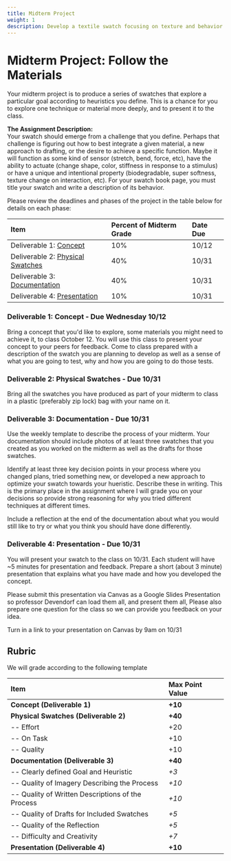 ```yaml
---
title: Midterm Project
weight: 1
description: Develop a textile swatch focusing on texture and behavior.
---
```


# Midterm Project: Follow the Materials

Your midterm project is to produce a series of swatches that explore a particular goal according to heuristics you define. This is a chance for you to explore one technique or material more deeply, and to present it to the class.

**The Assignment Description:**   
Your swatch should emerge from a challenge that you define. Perhaps that challenge is figuring out how to best integrate a given material, a new approach to drafting, or the desire to achieve a specific function. Maybe it will function as some kind of sensor \(stretch, bend, force, etc\), have the ability to actuate \(change shape, color, stiffness in response to a stimulus\) or have a unique and intentional property \(biodegradable, super softness, texture change on interaction, etc\). For your swatch book page, you must title your swatch and write a description of its behavior.

Please review the deadlines and phases of the project in the table below for details on each phase: 


| **Item** | Percent of Midterm Grade | Date Due |
| :--- | :--- | :--- |
| Deliverable 1: [Concept](midterm.md#deliverable-1-concept---due-wednesday-1012) | 10% | 10/12 |
| Deliverable 2: [Physical Swatches](midterm.md#d2) | 40% | 10/31 |
| Deliverable 3: [Documentation](midterm.md#d3) | 40% | 10/31 |
| Deliverable 4: [Presentation](midterm.md#deliverable-2-swatch-and-documentation-due-10-31) | 10% | 10/31 |



### Deliverable 1: Concept - Due Wednesday 10/12 

Bring a concept that you'd like to explore, some materials you might need to achieve it, to class October 12. You will use this class to present your concept to your peers for feedback. Come to class prepared with a description of the swatch you are planning to develop as well as a sense of what you are going to test, why and how you are going to do those tests. 


### Deliverable 2: Physical Swatches - Due 10/31 

Bring all the swatches you have produced as part of your midterm to class in a plastic (preferably zip lock) bag with your name on it. 

### Deliverable 3: Documentation - Due 10/31 

Use the weekly template to describe the process of your midterm. Your documentation should include photos of at least three swatches that you created as you worked on the midterm as well as the drafts for those swatches. 

Identify at least three key decision points in your process where you changed plans, tried something new, or developed a new approach to optimize your swatch towards your hueristic. Describe these in writing. This is the primary place in the assignment where I will grade you on your decisions so provide strong reasoning for why you tried different techniques at different times. 

Include a reflection at the end of the documentation about what you would still like to try or what you think you should have done differently. 

### Deliverable 4: Presentation - Due 10/31 

You will present your swatch to the class on 10/31. Each student will have ~5 minutes for presentation and feedback. Prepare a short \(about 3 minute\) presentation that explains what you have made and how you developed the concept. 

Please submit this presentation via Canvas as a Google Slides Presentation so professor Devendorf can load them all, and present them all,  Please also prepare one question for the class so we can provide you feedback on your idea. 

Turn in a link to your presentation on Canvas by 9am on 10/31

## Rubric

We will grade according to the following template

| **Item** | Max Point Value |
| :--- | :--- |
| **Concept \(Deliverable 1\)** | **+10** |
| **Physical Swatches \(Deliverable 2\)** | **+40** |
| -- Effort  | +20
| -- On Task | +10 
| -- Quality | +10
| **Documentation \(Deliverable 3\)** | **+40** |
| -- Clearly defined Goal and Heuristic | _+3_ |
| -- Quality of Imagery Describing the Process | _+10_ |
| -- Quality of Written Descriptions of the Process | _+10_ |
| -- Quality of Drafts for Included Swatches | _+5_ |
| -- Quality of the Reflection | _+5_ |
| -- Difficulty and Creativity | _+7_ 
 **Presentation \(Deliverable 4\)** | **+10** |

### 



